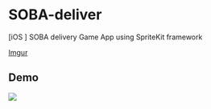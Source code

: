 SOBA-deliver
============

[iOS ] SOBA delivery Game App using SpriteKit framework



[Imgur](http://i.imgur.com/PW7889x.gif)


## Demo
![](http://i.imgur.com/4cJRlcW.gif)
